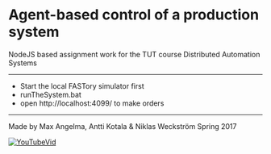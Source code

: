 # Agent-based control of a production system
NodeJS based assignment work for the TUT course Distributed Automation Systems

***

* Start the local FASTory simulator first
* runTheSystem.bat 
* open http://localhost:4099/ to make orders

***

Made by Max Angelma, Antti Kotala & Niklas Weckström
Spring 2017

[![YouTubeVid](https://img.youtube.com/vi/BYvh2pmD-44/0.jpg)](https://www.youtube.com/watch?v=BYvh2pmD-44)
